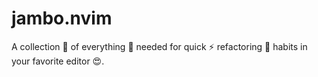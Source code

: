 # jambo.nvim
A collection 🔧 of everything 🤞 needed for quick ⚡ refactoring 🥷 habits in your favorite editor 😍.

